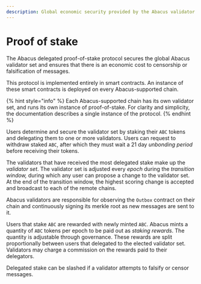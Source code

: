 ```yaml
---
description: Global economic security provided by the Abacus validator set
---
```


# Proof of stake

The Abacus delegated proof-of-stake protocol secures the global Abacus validator set and ensures that there is an economic cost to censorship or falsification of messages.

This protocol is implemented entirely in smart contracts. An instance of these smart contracts is deployed on every Abacus-supported chain.

{% hint style="info" %}
Each Abacus-supported chain has its own validator set, and runs its own instance of proof-of-stake. For clarity and simplicity, the documentation describes a single instance of the protocol.
{% endhint %}

Users determine and secure the validator set by staking their `ABC` tokens and delegating them to one or more validators. Users can request to withdraw staked `ABC`, after which they must wait a 21 day _unbonding period_ before receiving their tokens.

The validators that have received the most delegated stake make up the _validator set_. The validator set is adjusted every _epoch_ during the _transition window,_ during which any user can propose a change to the validator set. At the end of the transition window, the highest scoring change is accepted and broadcast to each of the remote chains.

Abacus validators are responsible for observing the `Outbox` contract on their chain and continuously signing its merkle root as new messages are sent to it.

Users that stake `ABC` are rewarded with newly minted `ABC`. Abacus mints a quantity of `ABC` tokens per epoch to be paid out as _staking rewards_. The quantity is adjustable through governance. These rewards are split proportionally between users that delegated to the elected validator set. Validators may charge a commission on the rewards paid to their delegators.

Delegated stake can be slashed if a validator attempts to falsify or censor messages.

